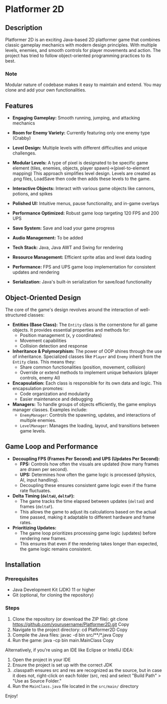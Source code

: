 # Platformer 2D

## Description
Platformer 2D is an exciting Java-based 2D platformer game that combines classic gameplay mechanics with modern design principles. With multiple levels, enemies, and smooth controls for player movements and action. The project has tried to follow object-oriented programming practices to its best.

### Note
Modular nature of codebase makes it easy to maintain and extend. You may clone and add your own functionalities.

## Features
- **Engaging Gameplay:** Smooth running, jumping, and attacking mechanics
- **Room for Enemy Variety:** Currently featuring only one enemy type (Crabby)
- **Level Design:** Multiple levels with different difficulties and unique challenges.
- **Modular Levels:** A type of pixel is designated to be specific game element (tiles, enemies, objects, player spawn)->(pixel-to-element mapping) This approach simplifies level design. Levels are created as .png files, LoadSave then code then adds these levels to the game.
- **Interactive Objects:** Interact with various game objects like cannons, potions, and spikes
- **Polished UI:** Intuitive menus, pause functionality, and in-game overlays
- **Performance Optimized:** Robust game loop targeting 120 FPS and 200 UPS
- **Save System:** Save and load your game progress
- **Audio Management:** To be added


- **Tech Stack:** Java,  Java AWT and Swing for rendering
- **Resource Management:** Efficient sprite atlas and level data loading
- **Performance:** FPS and UPS game loop implementation for consistent updates and rendering
- **Serialization:** Java's built-in serialization for save/load functionality


## Object-Oriented Design

The core of the game's design revolves around the interaction of well-structured classes:

- **Entities (Base Class):**  The `Entity` class is the cornerstone for all game objects. It provides essential properties and methods for:
    - Position management (x, y coordinates)
    - Movement capabilities
    - Collision detection and response
- **Inheritance & Polymorphism:** The power of OOP shines through the use of inheritance. Specialized classes like `Player` and `Enemy` inherit from the `Entity` class. This means they:
    - Share common functionalities (position, movement, collision)
    - Override or extend methods to implement unique behaviors (player controls, enemy AI)
- **Encapsulation:** Each class is responsible for its own data and logic. This encapsulation promotes:
    - Code organization and modularity
    - Easier maintenance and debugging
- **Managers:** To handle groups of objects efficiently, the game employs manager classes. Examples include:
    - `EnemyManager`: Controls the spawning, updates, and interactions of multiple enemies.
    - `LevelManager`:  Manages the loading, layout, and transitions between game levels.

## Game Loop and Performance

- **Decoupling FPS (Frames Per Second) and UPS (Updates Per Second):** 
    - **FPS:** Controls how often the visuals are updated (how many frames are drawn per second).
    - **UPS:** Determines how often the game logic is processed (physics, AI, input handling).
    - Decoupling these ensures consistent game logic even if the frame rate fluctuates.
- **Delta Timing (`deltaU`, `deltaF`):**
    - The game tracks the time elapsed between updates (`deltaU`) and frames (`deltaF`).
    - This allows the game to adjust its calculations based on the actual time passed, making it adaptable to different hardware and frame rates.
- **Prioritizing Updates:**
    - The game loop prioritizes processing game logic (updates) before rendering new frames.
    - This ensures that even if the rendering takes longer than expected, the game logic remains consistent.
 
## Installation

### Prerequisites
- Java Development Kit (JDK) 11 or higher
- Git (optional, for cloning the repository)

### Steps
1. Clone the repository (or download the ZIP file):
git clone https://github.com/yourusername/Platformer2D.git
Copy
2. Navigate to the project directory:
cd Platformer2D
Copy
3. Compile the Java files:
javac -d bin src/**/*.java
Copy
4. Run the game:
java -cp bin main.MainClass
Copy

Alternatively, if you're using an IDE like Eclipse or IntelliJ IDEA:

1. Open the project in your IDE
2. Ensure the project is set up with the correct JDK
3. .classpath ensures src and res are recognized as the source, but in case it does not, right-click on each folder (src, res) and select "Build Path" > "Use as Source Folder."
4. Run the `MainClass.java` file located in the `src/main/` directory

Enjoy!
